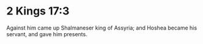 # 2 Kings 17:3

Against him came up Shalmaneser king of Assyria; and Hoshea became his servant, and gave him presents.